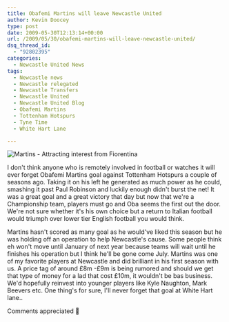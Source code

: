 ```yaml
---
title: Obafemi Martins will leave Newcastle United
author: Kevin Doocey
type: post
date: 2009-05-30T12:13:14+00:00
url: /2009/05/30/obafemi-martins-will-leave-newcastle-united/
dsq_thread_id:
  - "92802395"
categories:
  - Newcastle United News
tags:
  - Newcastle news
  - Newcastle relegated
  - Newcastle Transfers
  - Newcastle United
  - Newcastle United Blog
  - Obafemi Martins
  - Tottenham Hotspurs
  - Tyne Time
  - White Hart Lane

---
```

![Martins - Attracting interest from Fiorentina](http://static.guim.co.uk/sys-images/Football/Pix/pictures/2008/05/14/ObafemiMartinsReutersPhilNoble1.jpg)

I don't think anyone who is remotely involved in football or watches it will ever forget Obafemi Martins goal against Tottenham Hotspurs a couple of seasons ago. Taking it on his left he generated as much power as he could, smashing it past Paul Robinson and luckily enough didn't burst the net! It was a great goal and a great victory that day but now that we're a Championship team, players must go and Oba seems the first out the door. We're not sure whether it's his own choice but a return to Italian football would triumph over lower tier English football you would think.

Martins hasn't scored as many goal as he would've liked this season but he was holding off an operation to help Newcastle's cause. Some people think eh won't move until January of next year because teams will wait until he finishes his operation but I think he'll be gone come July. Martins was one of my favorite players at Newcastle and did brilliant in his first season with us. A price tag of around £8m -£9m is being rumored and should we get that type of money for a lad that cost £10m, it wouldn't be bas business. We'd hopefully reinvest into younger players like Kyle Naughton, Mark Beevers etc. One thing's for sure, I'll never forget that goal at White Hart lane..

Comments appreciated 🙂
